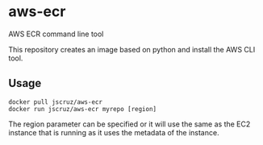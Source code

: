 # aws-ecr
AWS ECR command line tool

This repository creates an image based on python and install the AWS CLI tool. 

## Usage

```
docker pull jscruz/aws-ecr
docker run jscruz/aws-ecr myrepo [region]
```
The region parameter can be specified or it will use the same as the EC2 instance that is running as it uses the metadata of the instance.
